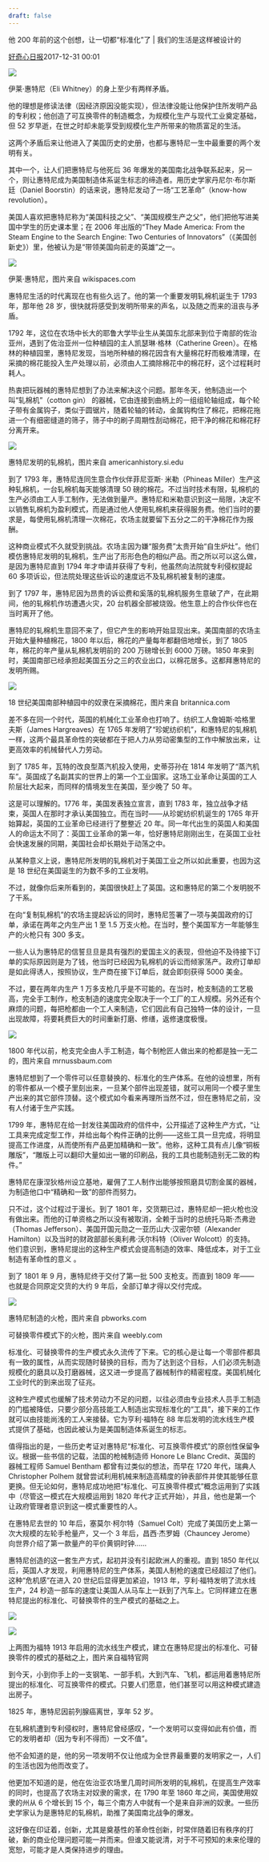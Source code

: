 ```yaml
---
draft: false
---
```

他 200 年前的这个创想，让一切都“标准化”了 | 我们的生活是这样被设计的

[好奇心日报](https://author.baidu.com/home?from=bjh_article&app_id=1553853009233500)2017-12-31 00:01

![](https://t12.baidu.com/it/fm=173&fmt=auto&h=380&img_JPEG=&s=A3111DCF4CD006C850B1593C0300C018&u=2353832927%2C521725098&w=640)

伊莱·惠特尼（Eli Whitney）的身上至少有两样矛盾。

他的理想是修读法律（因经济原因没能实现），但法律没能让他保护住所发明产品的专利权；他创造了可互换零件的制造概念，为规模化生产与现代工业奠定基础，但 52 岁早逝，在世之时却未能享受到规模化生产所带来的物质富足的生活。

这两个矛盾后来让他进入了美国历史的史册，也都与惠特尼一生中最重要的两个发明有关。

其中一个，让人们把惠特尼与他死后 36 年爆发的美国南北战争联系起来，另一个，则让惠特尼成为美国制造体系诞生标志的缔造者。用历史学家丹尼尔·布尔斯廷（Daniel Boorstin）的话来说，惠特尼发动了一场“工艺革命”（know-how revolution）。

美国人喜欢把惠特尼称为“美国科技之父”、“美国规模生产之父”，他们把他写进美国中学生的历史课本里；在 2006 年出版的“They Made America: From the Steam Engine to the Search Engine: Two Centuries of Innovators”（《美国创新史》）里，他被认为是“带领美国向前走的英雄”之一。

![](https://t11.baidu.com/it/fm=173&fmt=auto&h=889&img_JPEG=&s=A5CAB5449C0B675D010890A80300C091&u=3157884634%2C1479625324&w=640)

伊莱·惠特尼，图片来自 wikispaces.com

惠特尼生活的时代离现在也有些久远了。他的第一个重要发明轧棉机诞生于 1793 年，那年他 28 岁，很快就将感受到发明所带来的声名，以及随之而来的沮丧与矛盾。

1792 年，这位在农场中长大的耶鲁大学毕业生从美国东北部来到位于南部的佐治亚州，遇到了佐治亚州一位种植园的主人凯瑟琳·格林（Catherine Green）。在格林的种植园里，惠特尼发现，当地所种植的棉花因含有大量棉花籽而极难清理，在采摘的棉花能投入生产处理以前，必须由人工摘除棉花中的棉花籽，这个过程耗时耗人。

热衷把玩器械的惠特尼想到了办法来解决这个问题。那年冬天，他制造出一个叫“轧棉机”（cotton gin） 的器械，它由连接到曲柄上的一组组轮轴组成，每个轮子带有金属钩子，类似于圆锯片，随着轮轴的转动，金属钩构住了棉花，把棉花拖进一个有细密缝道的筛子，筛子中的刷子周期性刮动棉花，把干净的棉花和棉花籽分离开来。

![](https://t10.baidu.com/it/fm=173&fmt=auto&h=474&img_JPEG=&s=2D20C413ECB67E865C1C20AC0300E062&u=1036254723%2C4095665552&w=640)

惠特尼发明的轧棉机，图片来自 americanhistory.si.edu

到了 1793 年，惠特尼连同生意合作伙伴菲尼亚斯· 米勒（Phineas Miller）生产这种轧棉机，一台轧棉机每天能够清理 50 磅的棉花。不过当时技术有限，轧棉机的生产必须由工人手工制作，无法做到量产。惠特尼和米勒意识到这一局限，决定不以销售轧棉机为盈利模式，而是通过他人使用轧棉机来获得服务费。他们当时的要求是，每使用轧棉机清理一次棉花，农场主就要留下五分之二的干净棉花作为报酬。

这种商业模式不久就受到挑战。农场主因为嫌“服务费”太贵开始“自生炉灶”。他们模仿惠特尼发明的轧棉机，生产出了形形色色的相似产品。而之所以可以这么做，是因为惠特尼直到 1794 年才申请并获得了专利，他虽然向法院就专利侵权提起 60 多项诉讼，但法院处理这些诉讼的速度远不及轧棉机被复制的速度。

到了 1797 年，惠特尼因为昂贵的诉讼费和奚落的轧棉机服务生意破了产，在此期间，他的轧棉机作坊遭遇火灾，20 台机器全部被烧毁。他生意上的合作伙伴也在当时离开了他。

惠特尼的轧棉机生意回不来了，但它产生的影响开始显现出来。美国南部的农场主开始大量种植棉花，1800 年以后，棉花的产量每年都翻倍地增长，到了 1805 年，棉花的年产量从轧棉机发明前的 200 万磅增长到 6000 万磅。1850 年来到时，美国南部已经承担起美国五分之三的农业出口，以棉花居多。这都拜惠特尼的发明所赐。

![](https://t11.baidu.com/it/fm=173&fmt=auto&h=640&img_JPEG=&s=FFDAA8094AB3EBED58B879C30100E0B1&u=2511705763%2C688990005&w=640)

18 世纪美国南部种植园中的奴隶在采摘棉花，图片来自 britannica.com

差不多在同一个时代，英国的机械化工业革命也打响了。纺织工人詹姆斯·哈格里夫斯（James Hargreaves）在 1765 年发明了“珍妮纺织机”，和惠特尼的轧棉机一样，这两个最具革命性的突破都在于把人力从劳动密集型的工作中解放出来，让更高效率的机械替代人力劳动。

到了 1785 年，瓦特的改良型蒸汽机投入使用，史蒂芬孙在 1814 年发明了“蒸汽机车”。英国成了名副其实的世界上的第一个工业国家。这场工业革命让英国的工人阶层壮大起来，而同样的情境发生在美国，至少晚了 50 年。

这是可以理解的。1776 年，美国发表独立宣言，直到 1783 年，独立战争才结束，英国人在那时才承认美国独立。而在当时——从珍妮纺织机诞生的 1765 年开始算起，英国的工业革命已经进行了整整近 20 年。同一年代出生的英国人和美国人的命运太不同了：英国工业革命的第一年，恰好惠特尼刚刚出生，在英国工业社会快速发展的同期，美国社会却长期处于动荡之中。

从某种意义上说，惠特尼所发明的轧棉机对于美国工业之所以如此重要，也因为这是 18 世纪在美国诞生的为数不多的工业发明。

不过，就像你后来所看到的，美国很快赶上了英国。这和惠特尼的第二个发明脱不了干系。

在向“复制轧棉机”的农场主提起诉讼的同时，惠特尼签署了一项与美国政府的订单，承诺在两年之内生产出 1 至 1.5 万支火枪。在当时，整个美国军方一年能够生产的火枪只有 300 多支。

一些人认为惠特尼的信誓旦旦是具有强烈的爱国主义的表现，但他迫不及待接下订单的实际原因则是为了钱，他当时已经因为轧棉机的诉讼而倾家荡产。政府订单却是如此得诱人，按照协议，生产商在接下订单后，就会即刻获得 5000 美金。

不过，要在两年内生产 1 万多支枪几乎是不可能的。在当时，枪支制造的工艺极高，完全手工制作，枪支制造的速度完全取决于一个工厂的工人规模。另外还有个麻烦的问题，每把枪都由一个工人来制造，它们因此有自己独特一体的设计，一旦出现故障，将要耗费巨大的时间重新打磨、修缮，返修速度极慢。

![](https://t10.baidu.com/it/fm=173&fmt=auto&h=576&img_JPEG=&s=6B9214C54A72DEDE5001C09D0300D083&u=1071061845%2C1187135742&w=640)

1800 年代以前，枪支完全由人手工制造，每个制枪匠人做出来的枪都是独一无二的，图片来自 mrnussbaum.com

惠特尼想到了一个零件可以任意替换的、标准化的生产体系。在他的设想里，所有的零件都从一个模子里刻出来，一旦某个部件出现差错，就可以用同一个模子里生产出来的其它部件顶替。这个模式如今看来再理所当然不过，但在惠特尼之前，没有人付诸于生产实践。

1799 年，惠特尼在给一封发往美国政府的信件中，公开描述了这种生产方式，“让工具来完成定型工作，并给出每个构件正确的比例——这些工具一旦完成，将明显提高工作进度，从而使所有产品更加精确和一致”。他称，这种工具有点儿像“铜板雕版”，“雕版上可以翻印大量如出一辙的印刷品，我的工具也能制造别无二致的构件。”

惠特尼在康涅狄格州设立基地，雇佣了工人制作出能够按照磨具切割金属的器械，为制造他口中“精确和一致”的部件而努力。

只不过，这个过程过于漫长。到了 1801 年，交货期已过，惠特尼却一把火枪也没有做出来。而他的订单资格之所以没有被取消，全赖于当时的总统托马斯·杰弗逊（Thomas Jefferson）、美国开国元勋之一亚历山大·汉密尔顿（Alexander Hamilton）以及当时的财政部部长奥利弗·沃尔科特（Oliver Wolcott）的支持。他们意识到，惠特尼提出的这种生产模式会提高制造的效率、降低成本，对于工业制造有革命性的意义 。

到了 1801 年 9 月，惠特尼终于交付了第一批 500 支枪支。而直到 1809 年——也就是合同原定交货的大约 9 年后，全部订单才得以交付完成。

![](https://t10.baidu.com/it/fm=173&fmt=auto&h=388&img_JPEG=&s=1A8A7223489841EB04D1C5D7010080A0&u=31775517%2C2919490169&w=640)

惠特尼制造的火枪，图片来自 pbworks.com

可替换零件模式下的火枪，图片来自 weebly.com

标准化、可替换零件的生产模式永久流传了下来。它的核心是让每一个零部件都具有一致的属性，从而实现随时替换的目标，而为了达到这个目标，人们必须先制造规模化的磨具以及打磨器械，这又进一步提高了器械制作的精密程度。美国机械化工业时代的到来出现了征兆。

这种生产模式也缓解了技术劳动力不足的问题，以往必须由专业技术人员手工制造的门槛被降低，只要少部分高技能工人制造出实现标准化的“工具”，接下来的工作就可以由技能尚浅的工人来接替。它为亨利·福特在 88 年后发明的流水线生产模式提供了基础，也因此被认为是美国制造体系诞生的标志。

值得指出的是，一些历史考证对惠特尼“标准化、可互换零件模式”的原创性保留争议。根据一些书信的记载，法国的枪械制造师 Honore Le Blanc Credit、英国的器械工程师 Samuel Bentham 都曾有过类似的想法，而早在 1720 年代，瑞典人 Christopher Polhem 就曾尝试利用机械来制造高精度的钟表部件并使其能够任意更换。但无论如何，惠特尼成功地把“标准化、可互换零件模式”概念运用到了实践中（尽管这一模式在大规模运用到 1820 年代才正式开始），并且，他也是第一个让政府管理者意识到这一模式重要性的人。

在惠特尼去世的 10 年后，塞莫尔·柯尔特（Samuel Colt）完成了美国历史上第一次大规模的左轮手枪量产，又一个 3 年后，昌西·杰罗姆（Chauncey Jerome）向世界介绍了第一款量产的平价黄铜时钟……

惠特尼创造的这一套生产方式，起初并没有引起欧洲人的重视。直到 1850 年代以后，英国人才发现，利用惠特尼的生产体系，美国人制枪的速度已经超过了他们。这种“危机感”在进入 20 世纪后显得更加紧迫，1913 年，亨利·福特发明了流水线生产，24 秒造一部车的速度让美国人从马车上一跃到了汽车上。它同样建立在惠特尼提出的标准化、可替换零件的生产模式的基础之上。

![](https://t10.baidu.com/it/fm=173&fmt=auto&h=338&img_JPEG=&s=6CC27A2384C50CF04CB828960100E081&u=1863944820%2C572483186&w=640)

![](https://t10.baidu.com/it/fm=173&fmt=auto&h=339&img_JPEG=&s=ACC27A23499211F14E05FC830100C091&u=1196489814%2C354804040&w=640)

上两图为福特 1913 年启用的流水线生产模式，建立在惠特尼提出的标准化、可替换零件的模式的基础之上，图片来自福特官网

到今天，小到你手上的一支钢笔、一部手机，大到汽车、飞机，都运用着惠特尼所提出的标准化、可互换零件的模式。只要人们愿意，他们甚至可以用这种模式建造出房子。

1825 年，惠特尼因前列腺癌离世，享年 52 岁。

在轧棉机遭到专利侵权时，惠特尼曾经感叹，“一个发明可以变得如此有价值，而它的发明者却（因为专利不得而）一文不值”。

他不会知道的是，他的另一项发明不仅让他成为全世界最重要的发明家之一，人们的生活也因为他而改变了。

他更加不知道的是，他在佐治亚农场里几周时间所发明的轧棉机，在提高生产效率的同时，也提高了农场主对奴隶的需求，在 1790 年至 1860 年之间，美国使用奴隶的州从 6 个增长到 15 个，每三个南方人中就有一个是来自非洲的奴隶。一些历史学家认为是惠特尼的轧棉机，助推了美国南北战争的爆发。

这好像在印证着，创新，尤其是奠基性的革命性创新，时常伴随着旧有秩序的打破，新的商业伦理问题可能一并而来。但谁又能说清，对于不可预知的未来伦理的宽恕，可能才是人类保持进步的理由。